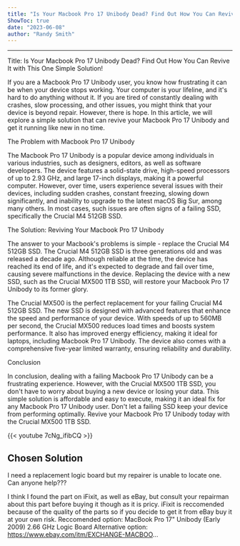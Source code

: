 ```yaml
---
title: "Is Your Macbook Pro 17 Unibody Dead? Find Out How You Can Revive It with This One Simple Solution!"
ShowToc: true 
date: "2023-06-08"
author: "Randy Smith"
---
```

*****
Title: Is Your Macbook Pro 17 Unibody Dead? Find Out How You Can Revive It with This One Simple Solution!

If you are a Macbook Pro 17 Unibody user, you know how frustrating it can be when your device stops working. Your computer is your lifeline, and it's hard to do anything without it. If you are tired of constantly dealing with crashes, slow processing, and other issues, you might think that your device is beyond repair. However, there is hope. In this article, we will explore a simple solution that can revive your Macbook Pro 17 Unibody and get it running like new in no time.

The Problem with Macbook Pro 17 Unibody

The Macbook Pro 17 Unibody is a popular device among individuals in various industries, such as designers, editors, as well as software developers. The device features a solid-state drive, high-speed processors of up to 2.93 GHz, and large 17-inch displays, making it a powerful computer. However, over time, users experience several issues with their devices, including sudden crashes, constant freezing, slowing down significantly, and inability to upgrade to the latest macOS Big Sur, among many others. In most cases, such issues are often signs of a failing SSD, specifically the Crucial M4 512GB SSD.

The Solution: Reviving Your Macbook Pro 17 Unibody

The answer to your Macbook's problems is simple - replace the Crucial M4 512GB SSD. The Crucial M4 512GB SSD is three generations old and was released a decade ago. Although reliable at the time, the device has reached its end of life, and it's expected to degrade and fail over time, causing severe malfunctions in the device. Replacing the device with a new SSD, such as the Crucial MX500 1TB SSD, will restore your Macbook Pro 17 Unibody to its former glory.

The Crucial MX500 is the perfect replacement for your failing Crucial M4 512GB SSD. The new SSD is designed with advanced features that enhance the speed and performance of your device. With speeds of up to 560MB per second, the Crucial MX500 reduces load times and boosts system performance. It also has improved energy efficiency, making it ideal for laptops, including Macbook Pro 17 Unibody. The device also comes with a comprehensive five-year limited warranty, ensuring reliability and durability.

Conclusion

In conclusion, dealing with a failing Macbook Pro 17 Unibody can be a frustrating experience. However, with the Crucial MX500 1TB SSD, you don't have to worry about buying a new device or losing your data. This simple solution is affordable and easy to execute, making it an ideal fix for any Macbook Pro 17 Unibody user. Don't let a failing SSD keep your device from performing optimally. Revive your Macbook Pro 17 Unibody today with the Crucial MX500 1TB SSD.

{{< youtube 7cNg_ifibCQ >}} 



## Chosen Solution
 I need a replacement logic board but my repairer is unable to locate one. Can anyone help???

 I think I found the part on iFixit, as well as eBay, but consult your repairman about this part before buying it though as it is pricy. iFixit is reccomended because of the quality of the parts so if you decide to get it from eBay buy it at your own risk.
Reccomended option: MacBook Pro 17" Unibody (Early 2009) 2.66 GHz Logic Board
Alternative option: https://www.ebay.com/itm/EXCHANGE-MACBOO...




